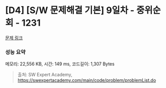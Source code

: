 # [D4] [S/W 문제해결 기본] 9일차 - 중위순회 - 1231 

[문제 링크](https://swexpertacademy.com/main/code/problem/problemDetail.do?contestProbId=AV140YnqAIECFAYD) 

### 성능 요약

메모리: 22,556 KB, 시간: 149 ms, 코드길이: 1,307 Bytes



> 출처: SW Expert Academy, https://swexpertacademy.com/main/code/problem/problemList.do